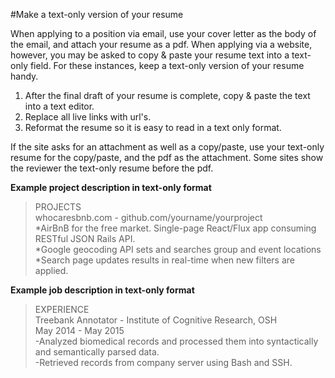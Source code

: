 
#Make a text-only version of your resume

When applying to a position via email, use your cover letter as the body of the email, and attach your resume as a pdf.  When applying via a website, however, you may be asked to copy & paste your resume text into a text-only field. For these instances, keep a text-only version of your resume handy.  

1. After the final draft of your resume is complete, copy & paste the text into a text editor. 
2. Replace all live links with url's.  
3. Reformat the resume so it is easy to read in a text only format.  

If the site asks for an attachment as well as a copy/paste, use your text-only resume for the copy/paste, and the pdf as the attachment.  Some sites show the reviewer the text-only resume before the pdf.  

**Example project description in text-only format**


>PROJECTS  
>whocaresbnb.com - github.com/yourname/yourproject  
>*AirBnB for the free market. Single-page React/Flux app consuming RESTful JSON Rails API.  
>*Google geocoding API sets and searches group and event locations  
>*Search page updates results in real-time when new filters are applied.


**Example job description in text-only format**


>EXPERIENCE  
>Treebank Annotator - Institute of Cognitive Research, OSH  
>May 2014 - May 2015  
>-Analyzed biomedical records and processed them into syntactically and semantically parsed data.  
>-Retrieved records from company server using Bash and SSH.  
